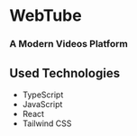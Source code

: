 # WebTube
### A Modern Videos Platform

## Used Technologies
- TypeScript
- JavaScript
- React
- Tailwind CSS